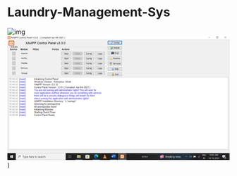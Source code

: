 # Laundry-Management-Sys

![img](https://www.google.com/imgres?q=laundry%20management%20system%20png&imgurl=https%3A%2F%2Fapp.solufyerp.com%2Ffiles%2FLaundry-Management-System.png&imgrefurl=https%3A%2F%2Fapp.solufyerp.com%2Fproducts%2Flaundry-management-v15&docid=hnQvNPy6NEJguM&tbnid=ukRHDLs-WvwdiM&vet=12ahUKEwjV8qrn2sqJAxWjyzgGHc4YLs4QM3oECHQQAA..i&w=618&h=618&hcb=2&itg=1&ved=2ahUKEwjV8qrn2sqJAxWjyzgGHc4YLs4QM3oECHQQAA)
![alt text](https://github.com/itsaxat7479/Laundry-Management-Sys/blob/564785a8ae4cd2736050461c4f4cc652899bb533/laundary%20managenet/Screenshot%20(35).png))
